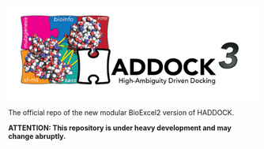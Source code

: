 ![HADDOCK3](docs/media/HADDOCK3-logo.png)

The official repo of the new modular BioExcel2 version of HADDOCK.

**ATTENTION: This repository is under heavy development and may change abruptly.**
